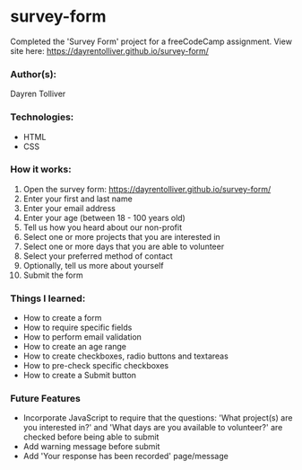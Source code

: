 # survey-form
Completed the 'Survey Form' project for a freeCodeCamp assignment.
View site here:  https://dayrentolliver.github.io/survey-form/

### Author(s):
Dayren Tolliver

### Technologies:
* HTML
* CSS

### How it works:
1. Open the survey form: https://dayrentolliver.github.io/survey-form/
2. Enter your first and last name
3. Enter your email address
4. Enter your age (between 18 - 100 years old)
5. Tell us how you heard about our non-profit
6. Select one or more projects that you are interested in
7. Select one or more days that you are able to volunteer
8. Select your preferred method of contact
9. Optionally, tell us more about yourself
10. Submit the form

### Things I learned:
* How to create a form
* How to require specific fields
* How to perform email validation
* How to create an age range
* How to create checkboxes, radio buttons and textareas
* How to pre-check specific checkboxes
* How to create a Submit button

### Future Features
* Incorporate JavaScript to require that the questions: 'What project(s) are you interested in?' and 'What days are you available to volunteer?' are checked before being able to submit
* Add warning message before submit
* Add 'Your response has been recorded' page/message
